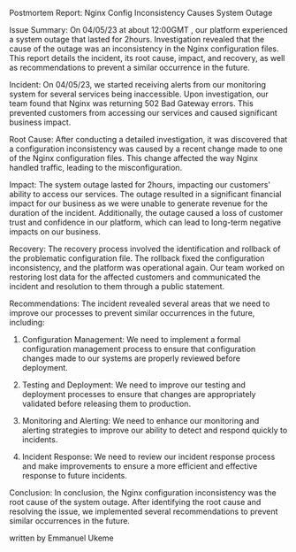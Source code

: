 Postmortem Report: Nginx Config Inconsistency Causes System Outage

Issue Summary:
On 04/05/23 at about 12:00GMT , our platform experienced a system outage that lasted for 2hours. Investigation revealed that the cause of the outage was an inconsistency in the Nginx configuration files. This report details the incident, its root cause, impact, and recovery, as well as recommendations to prevent a similar occurrence in the future.

Incident:
On 04/05/23, we started receiving alerts from our monitoring system for several services being inaccessible. Upon investigation, our team found that Nginx was returning 502 Bad Gateway errors. This prevented customers from accessing our services and caused significant business impact.

Root Cause:
After conducting a detailed investigation, it was discovered that a configuration inconsistency was caused by a recent change made to one of the Nginx configuration files. This change affected the way Nginx handled traffic, leading to the misconfiguration.

Impact:
The system outage lasted for 2hours, impacting our customers' ability to access our services. The outage resulted in a significant financial impact for our business as we were unable to generate revenue for the duration of the incident. Additionally, the outage caused a loss of customer trust and confidence in our platform, which can lead to long-term negative impacts on our business.

Recovery:
The recovery process involved the identification and rollback of the problematic configuration file. The rollback fixed the configuration inconsistency, and the platform was operational again. Our team worked on restoring lost data for the affected customers and communicated the incident and resolution to them through a public statement.

Recommendations:
The incident revealed several areas that we need to improve our processes to prevent similar occurrences in the future, including:

1. Configuration Management: We need to implement a formal configuration management process to ensure that configuration changes made to our systems are properly reviewed before deployment.

2. Testing and Deployment: We need to improve our testing and deployment processes to ensure that changes are appropriately validated before releasing them to production.

3. Monitoring and Alerting: We need to enhance our monitoring and alerting strategies to improve our ability to detect and respond quickly to incidents.

4. Incident Response: We need to review our incident response process and make improvements to ensure a more efficient and effective response to future incidents.

Conclusion:
In conclusion, the Nginx configuration inconsistency was the root cause of the system outage. After identifying the root cause and resolving the issue, we implemented several recommendations to prevent similar occurrences in the future.

written by Emmanuel Ukeme
